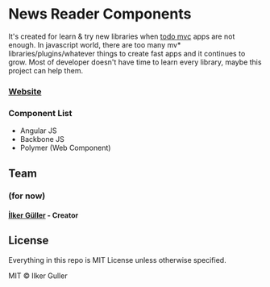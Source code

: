 # News Reader Components

It's created for learn & try new libraries when [todo mvc](http://todomvc.com/) apps are not enough. In javascript world, there are too many mv* libraries/plugins/whatever things to create fast apps and it continues to grow. Most of developer doesn't have time to learn every library, maybe this project can help them.

### [Website](http://sly777.github.io/NewsReaders)

### Component List

- Angular JS
- Backbone JS
- Polymer (Web Component)

## Team
### (for now)

#### [İlker Güller](http://github.com/sly777) - Creator

## License

Everything in this repo is MIT License unless otherwise specified.

MIT © Ilker Guller